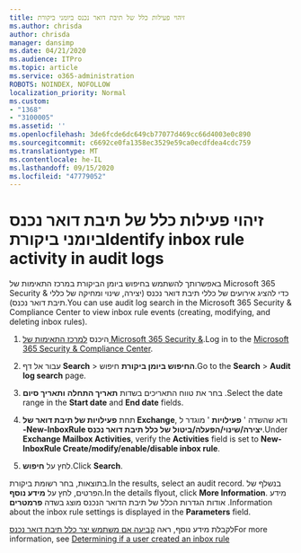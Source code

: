 ```yaml
---
title: זיהוי פעילות כלל של תיבת דואר נכנס ביומני ביקורת
ms.author: chrisda
author: chrisda
manager: dansimp
ms.date: 04/21/2020
ms.audience: ITPro
ms.topic: article
ms.service: o365-administration
ROBOTS: NOINDEX, NOFOLLOW
localization_priority: Normal
ms.custom:
- "1368"
- "3100005"
ms.assetid: ''
ms.openlocfilehash: 3de6fcde6dc649cb77077d469cc66d4003e0c890
ms.sourcegitcommit: c6692ce0fa1358ec3529e59ca0ecdfdea4cdc759
ms.translationtype: MT
ms.contentlocale: he-IL
ms.lasthandoff: 09/15/2020
ms.locfileid: "47779052"
---
```

# <a name="identify-inbox-rule-activity-in-audit-logs"></a><span data-ttu-id="607f5-102">זיהוי פעילות כלל של תיבת דואר נכנס ביומני ביקורת</span><span class="sxs-lookup"><span data-stu-id="607f5-102">Identify inbox rule activity in audit logs</span></span>

<span data-ttu-id="607f5-103">באפשרותך להשתמש בחיפוש ביומן הביקורת במרכז התאימות של Microsoft 365 Security & כדי להציג אירועים של כללי תיבת דואר נכנס (יצירה, שינוי ומחיקה של כללי תיבת דואר נכנס).</span><span class="sxs-lookup"><span data-stu-id="607f5-103">You can use audit log search in the Microsoft 365 Security & Compliance Center to view inbox rule events (creating, modifying, and deleting inbox rules).</span></span>

1. <span data-ttu-id="607f5-104">היכנס [למרכז התאימות של Microsoft 365 Security &](https://protection.office.com/).</span><span class="sxs-lookup"><span data-stu-id="607f5-104">Log in to the [Microsoft 365 Security & Compliance Center](https://protection.office.com/).</span></span>

2. <span data-ttu-id="607f5-105">עבור אל דף **Search**  >  **החיפוש ביומן ביקורת** חיפוש.</span><span class="sxs-lookup"><span data-stu-id="607f5-105">Go to the **Search** > **Audit log search** page.</span></span>

3. <span data-ttu-id="607f5-106">בחר את טווח התאריכים בשדות **תאריך התחלה** **ותאריך סיום** .</span><span class="sxs-lookup"><span data-stu-id="607f5-106">Select the date range in the **Start date** and **End date** fields.</span></span>

4. <span data-ttu-id="607f5-107">תחת **פעילויות של תיבת דואר של Exchange**, ודא שהשדה ' **פעילויות** ' מוגדר ל **-New-InboxRule יצירה/שינוי/הפעלה/ביטול של כלל תיבת דואר נכנס**.</span><span class="sxs-lookup"><span data-stu-id="607f5-107">Under **Exchange Mailbox Activities**, verify the **Activities** field is set to **New-InboxRule Create/modify/enable/disable inbox rule**.</span></span>

5. <span data-ttu-id="607f5-108">לחץ על **חיפוש**.</span><span class="sxs-lookup"><span data-stu-id="607f5-108">Click **Search**.</span></span>

<span data-ttu-id="607f5-109">בתוצאות, בחר רשומת ביקורת.</span><span class="sxs-lookup"><span data-stu-id="607f5-109">In the results, select an audit record.</span></span> <span data-ttu-id="607f5-110">בנשלף של הפרטים, לחץ על **מידע נוסף**.</span><span class="sxs-lookup"><span data-stu-id="607f5-110">In the details flyout, click **More Information**.</span></span> <span data-ttu-id="607f5-111">מידע אודות הגדרות הכלל של תיבת הדואר הנכנס מוצג בשדה **פרמטרים** .</span><span class="sxs-lookup"><span data-stu-id="607f5-111">Information about the inbox rule settings is displayed in the **Parameters** field.</span></span>

<span data-ttu-id="607f5-112">לקבלת מידע נוסף, ראה [קביעה אם משתמש יצר כלל תיבת דואר נכנס](https://docs.microsoft.com//office365/securitycompliance/auditing-troubleshooting-scenarios#determining-if-a-user-created-an-inbox-rule)</span><span class="sxs-lookup"><span data-stu-id="607f5-112">For more information, see [Determining if a user created an inbox rule](https://docs.microsoft.com//office365/securitycompliance/auditing-troubleshooting-scenarios#determining-if-a-user-created-an-inbox-rule)</span></span>
